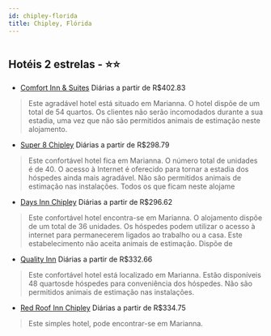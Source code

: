 ```yaml
---
id: chipley-florida
title: Chipley, Flórida
---
```


<center><img src="http://photos.hotelbeds.com/giata/42/424008/424008a_hb_a_001.jpg" alt="" /></center>


## Hotéis 2 estrelas - ⭐️⭐️

-    [Comfort Inn & Suites](https://www.hurb.com/hoteis/chipley/comfort-inn-suites-JNP-JP741252?cmp=18055) Diárias a partir de R$402.83
   > Este agradável hotel está situado em Marianna. O hotel dispõe de um total de 54 quartos. Os clientes não serão incomodados durante a sua estadia, uma vez que não são permitidos animais de estimação neste alojamento. 
-    [Super 8 Chipley](https://www.hurb.com/hoteis/chipley/super-8-chipley-JNP-JP813047?cmp=18055) Diárias a partir de R$298.79
   > Este confortável hotel fica em Marianna. O número total de unidades é de 40. O acesso à Internet é oferecido para tornar a estadia dos hóspedes ainda mais agradável. Não são permitidos animais de estimação nas instalações. Todos os que ficam neste alojame
-    [Days Inn Chipley](https://www.hurb.com/hoteis/chipley/days-inn-chipley-JNP-JP780143?cmp=18055) Diárias a partir de R$296.62
   > Este confortável hotel encontra-se em Marianna. O alojamento dispõe de um total de 36 unidades. Os hóspedes podem utilizar o acesso à internet para permanecerem ligados ao trabalho ou a casa. Este estabelecimento não aceita animais de estimação. Dispõe de
-    [Quality Inn](https://www.hurb.com/hoteis/chipley/quality-inn-JNP-JP908660?cmp=18055) Diárias a partir de R$332.66
   > Este confortável hotel está localizado em Marianna. Estão disponíveis 48 quartosde hóspedes para conveniência dos hóspedes. Não são permitidos animais de estimação nas instalações. 
-    [Red Roof Inn Chipley](https://www.hurb.com/hoteis/chipley/red-roof-inn-chipley-JNP-JP653536?cmp=18055) Diárias a partir de R$334.75
   > Este simples hotel, pode encontrar-se em Marianna. 
